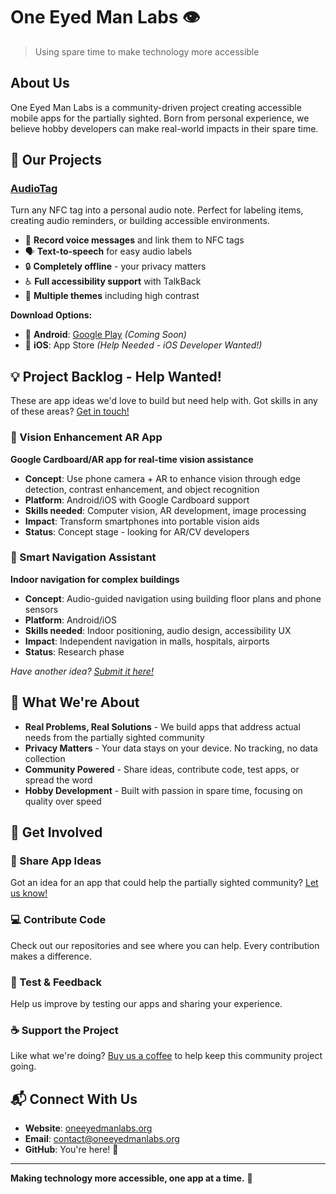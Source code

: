 # One Eyed Man Labs 👁️

> Using spare time to make technology more accessible

## About Us

One Eyed Man Labs is a community-driven project creating accessible mobile apps for the partially sighted. Born from personal experience, we believe hobby developers can make real-world impacts in their spare time.

## 🚀 Our Projects

### [AudioTag](https://github.com/OneEyedManLabs/audiotag)
Turn any NFC tag into a personal audio note. Perfect for labeling items, creating audio reminders, or building accessible environments.

- 🎵 **Record voice messages** and link them to NFC tags
- 🗣️ **Text-to-speech** for easy audio labels  
- 🔒 **Completely offline** - your privacy matters
- ♿ **Full accessibility support** with TalkBack
- 🎨 **Multiple themes** including high contrast

**Download Options:**
- 📱 **Android**: [Google Play](https://play.google.com/store/apps/details?id=org.oneeyedmanlabs.audiotag) *(Coming Soon)*
- 🍎 **iOS**: App Store *(Help Needed - iOS Developer Wanted!)*

## 💡 Project Backlog - Help Wanted!

These are app ideas we'd love to build but need help with. Got skills in any of these areas? [Get in touch!](mailto:contact@oneeyedmanlabs.org?subject=Project%20Collaboration)

### 🥽 Vision Enhancement AR App
**Google Cardboard/AR app for real-time vision assistance**
- **Concept**: Use phone camera + AR to enhance vision through edge detection, contrast enhancement, and object recognition
- **Platform**: Android/iOS with Google Cardboard support
- **Skills needed**: Computer vision, AR development, image processing
- **Impact**: Transform smartphones into portable vision aids
- **Status**: Concept stage - looking for AR/CV developers

### 📍 Smart Navigation Assistant
**Indoor navigation for complex buildings**
- **Concept**: Audio-guided navigation using building floor plans and phone sensors
- **Platform**: Android/iOS
- **Skills needed**: Indoor positioning, audio design, accessibility UX
- **Impact**: Independent navigation in malls, hospitals, airports
- **Status**: Research phase

*Have another idea? [Submit it here!](mailto:contact@oneeyedmanlabs.org?subject=App%20Idea)*

## 🌟 What We're About

- **Real Problems, Real Solutions** - We build apps that address actual needs from the partially sighted community
- **Privacy Matters** - Your data stays on your device. No tracking, no data collection
- **Community Powered** - Share ideas, contribute code, test apps, or spread the word
- **Hobby Development** - Built with passion in spare time, focusing on quality over speed

## 🤝 Get Involved

### 🧠 Share App Ideas
Got an idea for an app that could help the partially sighted community? [Let us know!](mailto:contact@oneeyedmanlabs.org?subject=App%20Idea)

### 💻 Contribute Code
Check out our repositories and see where you can help. Every contribution makes a difference.

### 🧪 Test & Feedback
Help us improve by testing our apps and sharing your experience.

### ☕ Support the Project
Like what we're doing? [Buy us a coffee](https://coff.ee/oneeyedman) to help keep this community project going.

## 📬 Connect With Us

- **Website**: [oneeyedmanlabs.org](https://oneeyedmanlabs.org)
- **Email**: [contact@oneeyedmanlabs.org](mailto:contact@oneeyedmanlabs.org)
- **GitHub**: You're here! 👋

---

**Making technology more accessible, one app at a time.** 🌟